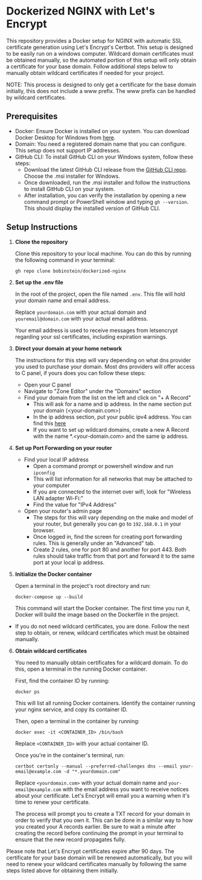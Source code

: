 # Dockerized NGINX with Let's Encrypt

This repository provides a Docker setup for NGINX with automatic SSL certificate generation using Let's Encrypt's Certbot. This setup is designed to be easily run on a windows computer. Wildcard domain certificates must be obtained manually, so the automated portion of this setup will only obtain a certificate for your base domain. Follow additional steps below to manually obtain wildcard certificates if needed for your project.

NOTE: This process is designed to only get a certificate for the base domain initially, this does not include a www prefix. The www prefix can be handled by wildcard certificates.

## Prerequisites

- Docker: Ensure Docker is installed on your system. You can download Docker Desktop for Windows from [here](https://www.docker.com/products/docker-desktop).
- Domain: You need a registered domain name that you can configure. This setup does not support IP addresses.
- GitHub CLI: To install GitHub CLI on your Windows system, follow these steps:
    - Download the latest GitHub CLI release from the [GitHub CLI repo](https://github.com/cli/cli/releases/tag/v2.31.0). Choose the .msi installer for Windows.
    - Once downloaded, run the .msi installer and follow the instructions to install GitHub CLI on your system.
    - After installation, you can verify the installation by opening a new command prompt or PowerShell window and typing `gh --version`. This should display the installed version of GitHub CLI.

## Setup Instructions

1. **Clone the repository**

   Clone this repository to your local machine. You can do this by running the following command in your terminal:

   ```
   gh repo clone bobinstein/dockerized-nginx
   ```

2. **Set up the .env file**

   In the root of the project, open the file named `.env`. This file will hold your domain name and email address.


   Replace `yourdomain.com` with your actual domain and `youremail@domain.com` with your actual email address.

   Your email address is used to receive messages from letsencrypt regarding your ssl certificates, including expiration warnings.


3. **Direct your domain at your home network**

    The instructions for this step will vary depending on what dns provider you used to purchase your domain. Most dns providers will offer access to C panel, if yours does you can follow these steps:

    - Open your C panel
    - Navigate to "Zone Editor" under the "Domains" section
    - Find your domain from the list on the left and click on "+ A Record"
        - This will ask for a name and ip address. In the name section put your domain (\<your-domain.com>)
        - In the ip address section, put your public ipv4 address. You can find this [here](https://whatismyipaddress.com/)
        - If you want to set up wildcard domains, create a new A Record with the name *.<your-domain.com> and the same ip address.


4. **Set up Port Forwarding on your router**

    - Find your local IP address
        - Open a command prompt or powershell window and run `ipconfig`
        - This will list information for all networks that may be attached to your computer
        - If you are connected to the internet over wifi, look for "Wireless LAN adapter Wi-Fi:"
        - Find the value for "IPv4 Address"
    - Open your router's admin page
        - The steps for this will vary depending on the make and model of your router, but generally you can go to `192.168.0.1` in your browser.
        - Once logged in, find the screen for creating port forwarding rules. This is generally under an "Advanced" tab.
        - Create 2 rules, one for port 80 and another for port 443. Both rules should take traffic from that port and forward it to the same port at your local ip address.

5. **Initialize the Docker container**

   Open a terminal in the project's root directory and run:

   ```
   docker-compose up --build
   ```

   This command will start the Docker container. The first time you run it, Docker will build the image based on the Dockerfile in the project.


- If you do not need wildcard certificates, you are done. Follow the next step to obtain, or renew, wildcard certificates which must be obtained manually.


6. **Obtain wildcard certificates**

   You need to manually obtain certificates for a wildcard domain. To do this, open a terminal in the running Docker container.

   First, find the container ID by running:

   ```
   docker ps
   ```

   This will list all running Docker containers. Identify the container running your nginx service, and copy its container ID.

   Then, open a terminal in the container by running:

   ```
   docker exec -it <CONTAINER_ID> /bin/bash
   ```

   Replace `<CONTAINER_ID>` with your actual container ID.

   Once you're in the container's terminal, run:

   ```
   certbot certonly --manual --preferred-challenges dns --email your-email@example.com -d "*.yourdomain.com"

   ```

   Replace `<yourdomain.com>` with your actual domain name and `your-email@example.com` with the email address you want to receive notices about your certificate. Let's Encrypt will email you a warning when it's time to renew your certificate. 

   The process will prompt you to create a TXT record for your domain in order to verify that you own it. This can be done in a similar way to how you created your A records earlier. Be sure to wait a minute after creating the record before continuing the prompt in your terminal to ensure that the new record propagates fully.

Please note that Let's Encrypt certificates expire after 90 days. The certificate for your base domain will be renewed automatically, but you will need to renew your wildcard certificates manually by following the same steps listed above for obtaining them initially.
